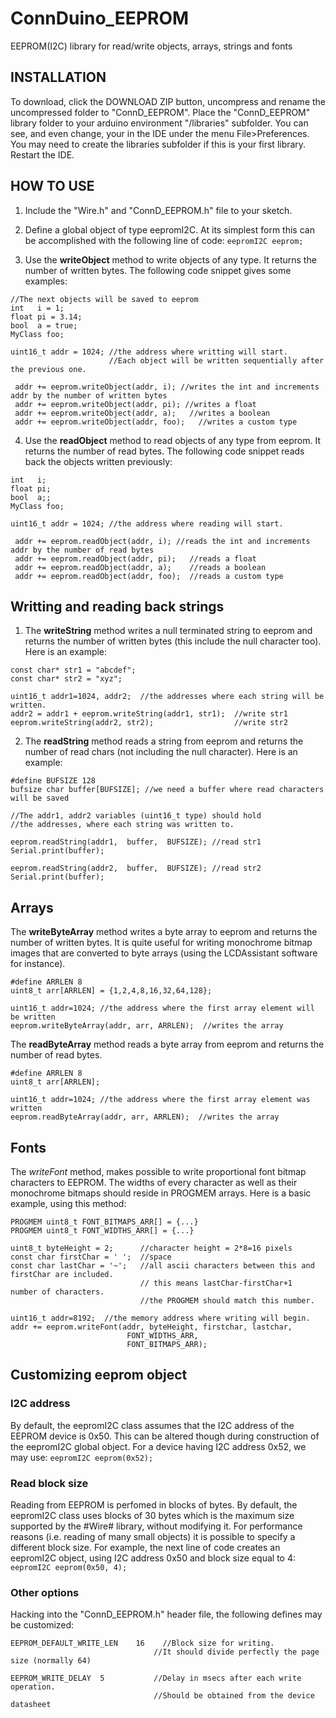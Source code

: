 # ConnDuino_EEPROM
EEPROM(I2C) library for read/write objects, arrays, strings and fonts 

INSTALLATION 
------------
To download, click the DOWNLOAD ZIP button, uncompress and rename the uncompressed folder to "ConnD_EEPROM". Place the "ConnD_EEPROM" library folder to your arduino environment "<sketch folder>/libraries" subfolder. You can see, and even change, your <sketch folder> in the IDE under the menu File>Preferences. You may need to create the libraries subfolder if this is your first library. Restart the IDE.

HOW TO USE 
------------
1. Include the "Wire.h" and "ConnD_EEPROM.h" file to your sketch.

2. Define a global object of type eepromI2C. At its simplest form this can be accomplished with the following line of code:
`eepromI2C eeprom;`

3. Use the **writeObject** method to write objects of any type. It returns the number of written bytes. The following code snippet gives some examples:
```
//The next objects will be saved to eeprom
int   i = 1;
float pi = 3.14;
bool  a = true;
MyClass foo;    

uint16_t addr = 1024; //the address where writting will start. 
                      //Each object will be written sequentially after the previous one. 
                      
 addr += eeprom.writeObject(addr, i); //writes the int and increments addr by the number of written bytes
 addr += eeprom.writeObject(addr, pi); //writes a float
 addr += eeprom.writeObject(addr, a);   //writes a boolean
 addr += eeprom.writeObject(addr, foo);   //writes a custom type 

```
4. Use the **readObject** method to read objects of any type from eeprom. It returns the number of read bytes. The following code snippet reads back the objects written previously:
```
int   i;
float pi;
bool  a;;
MyClass foo;    

uint16_t addr = 1024; //the address where reading will start. 
                      
 addr += eeprom.readObject(addr, i); //reads the int and increments addr by the number of read bytes
 addr += eeprom.readObject(addr, pi);   //reads a float
 addr += eeprom.readObject(addr, a);    //reads a boolean
 addr += eeprom.readObject(addr, foo);  //reads a custom type

```


Writting and reading back strings
-------------------------------
1. The **writeString** method writes a null terminated string to eeprom and returns the number of written bytes (this include the null character too). Here is an example:
``` 
const char* str1 = "abcdef";
const char* str2 = "xyz";

uint16_t addr1=1024, addr2;  //the addresses where each string will be written.
addr2 = addr1 + eeprom.writeString(addr1, str1);  //write str1 
eeprom.writeString(addr2, str2);                  //write str2
```

2. The **readString** method reads a string from eeprom and returns the number of read chars (not including the null character). Here is an example:
```
#define BUFSIZE 128
bufsize char buffer[BUFSIZE]; //we need a buffer where read characters will be saved

//The addr1, addr2 variables (uint16_t type) should hold 
//the addresses, where each string was written to. 

eeprom.readString(addr1,  buffer,  BUFSIZE); //read str1
Serial.print(buffer); 

eeprom.readString(addr2,  buffer,  BUFSIZE); //read str2
Serial.print(buffer);
```

Arrays
------
The **writeByteArray** method writes a byte array to eeprom and returns the number of written bytes. It is quite useful for writing monochrome bitmap images that are converted to byte arrays (using the LCDAssistant software for instance).
```
#define ARRLEN 8
uint8_t arr[ARRLEN] = {1,2,4,8,16,32,64,128};

uint16_t addr=1024; //the address where the first array element will be written
eeprom.writeByteArray(addr, arr, ARRLEN);  //writes the array
```

The **readByteArray** method reads a byte array from eeprom and returns the number of read bytes. 
```
#define ARRLEN 8
uint8_t arr[ARRLEN];

uint16_t addr=1024; //the address where the first array element was written
eeprom.readByteArray(addr, arr, ARRLEN);  //writes the array
```

Fonts
-----
The *writeFont* method, makes possible to write proportional font bitmap characters to EEPROM. The widths of every character as well as their monochrome bitmaps should reside in PROGMEM arrays. Here is a basic example, using this method:
```
PROGMEM uint8_t FONT_BITMAPS_ARR[] = {...}
PROGMEM uint8_t FONT_WIDTHS_ARR[] = {...}

uint8_t byteHeight = 2;      //character height = 2*8=16 pixels
const char firstChar = ' ';  //space 
const char lastChar = '~';   //all ascii characters between this and firstChar are included.
                             // this means lastChar-firstChar+1   number of characters.
                             //the PROGMEM should match this number. 

uint16_t addr=8192;  //the memory address where writing will begin. 
addr += eeprom.writeFont(addr, byteHeight, firstchar, lastchar, 
                          FONT_WIDTHS_ARR, 
                          FONT_BITMAPS_ARR);

```

Customizing eeprom object
-------------------------
### I2C address
By default, the eepromI2C class assumes that the I2C address of the EEPROM device is 0x50. This can be altered though during construction of the eepromI2C global object. For a device having I2C address 0x52, we may use:
`eepromI2C eeprom(0x52);`

### Read block size
Reading from EEPROM is perfomed in blocks of bytes. By default, the eepromI2C class uses blocks of 30 bytes which is the maximum size supported by the #Wire# library, without modifying it. For performance reasons (i.e. reading of many small objects) it is possible to specify a different block size. For example, the next line of code creates an eepromI2C object, using I2C address 0x50 and block size equal to 4:
`eepromI2C eeprom(0x50, 4);`

### Other options
Hacking into the "ConnD_EEPROM.h" header file, the following defines may be customized:
```
EEPROM_DEFAULT_WRITE_LEN	16    //Block size for writing. 
                                //It should divide perfectly the page size (normally 64)
                                
EEPROM_WRITE_DELAY  5           //Delay in msecs after each write operation. 
                                //Should be obtained from the device datasheet

```


